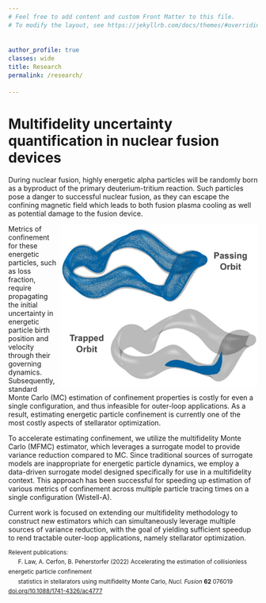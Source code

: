 ```yaml
---
# Feel free to add content and custom Front Matter to this file.
# To modify the layout, see https://jekyllrb.com/docs/themes/#overriding-theme-defaults


author_profile: true
classes: wide
title: Research
permalink: /research/

---
```


# Multifidelity uncertainty quantification in nuclear fusion devices

During nuclear fusion, highly energetic alpha particles will be randomly born as a byproduct of the primary deuterium-tritium reaction. Such particles pose a danger to successful nuclear fusion, as they can escape the confining magnetic field which leads to both fusion plasma cooling as well as potential damage to the fusion device.

<img align="right" width="400" src="../images/passing-trapped-3D.png">

Metrics of confinement for these energetic particles, such as loss fraction, require propagating the initial uncertainty in energetic particle birth position and velocity through their governing dynamics. Subsequently, standard Monte Carlo (MC) estimation of confinement properties is costly for even a single configuration, and thus infeasible for outer-loop applications. As a result, estimating energetic particle confinement is currently one of the most costly aspects of stellarator optimization.

To accelerate estimating confinement, we utilize the multifidelity Monte Carlo (MFMC) estimator, which leverages a surrogate model to provide variance reduction compared to MC. Since traditional sources of surrogate models are inappropriate for energetic particle dynamics, we employ a data-driven surrogate model designed specifically for use in a multifidelity context.  This approach has been successful for speeding up estimation of various metrics of confinement across multiple particle tracing times on a single configuration (Wistell-A).

Current work is focused on extending our multifidelity methodology to construct new estimators which can simultaneously leverage multiple sources of variance reduction, with the goal of yielding sufficient speedup to rend tractable outer-loop applications, namely stellarator optimization.

<sup>Relevent publications:</sup>\
&nbsp;&nbsp;&nbsp;&nbsp; <sup> F. Law, A. Cerfon, B. Peherstorfer (2022) Accelerating the estimation of collisionless energetic particle confinement</sup>\
&nbsp;&nbsp;&nbsp;&nbsp; <sup> statistics in stellarators using multifidelity Monte Carlo, *Nucl. Fusion* **62** 076019 [doi.org/10.1088/1741-4326/ac4777](https://doi.org/10.1088/1741-4326/ac4777) </sup>
